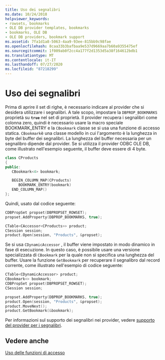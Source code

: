 ```yaml
---
title: Uso dei segnalibri
ms.date: 10/24/2018
helpviewer_keywords:
- rowsets, bookmarks
- OLE DB provider templates, bookmarks
- bookmarks, OLE DB
- OLE DB providers, bookmark support
ms.assetid: 7fa1d1a8-5063-4aa9-93ee-815bb9c98fae
ms.openlocfilehash: 8caa33b3bafbaa9e537d9669aa7b60a9355475ef
ms.sourcegitcommit: 1f009ab0f2cc4a177f2d1353d5a38f164612bdb1
ms.translationtype: MT
ms.contentlocale: it-IT
ms.lasthandoff: 07/27/2020
ms.locfileid: "87218299"
---
```

# <a name="using-bookmarks"></a>Uso dei segnalibri

Prima di aprire il set di righe, è necessario indicare al provider che si desidera utilizzare i segnalibri. A tale scopo, impostare la `DBPROP_BOOKMARKS` proprietà su **`true`** nel set di proprietà. Il provider recupera i segnalibri come colonna zero, quindi è necessario usare la macro speciale BOOKMARK_ENTRY e la `CBookmark` classe se si usa una funzione di accesso statica. `CBookmark`è una classe modello in cui l'argomento è la lunghezza in byte del buffer dei segnalibri. La lunghezza del buffer necessaria per un segnalibro dipende dal provider. Se si utilizza il provider ODBC OLE DB, come illustrato nell'esempio seguente, il buffer deve essere di 4 byte.

```cpp
class CProducts
{
public:
   CBookmark<4> bookmark;

   BEGIN_COLUMN_MAP(CProducts)
      BOOKMARK_ENTRY(bookmark)
   END_COLUMN_MAP()
};
```

Quindi, usato dal codice seguente:

```cpp
CDBPropSet propset(DBPROPSET_ROWSET);
propset.AddProperty(DBPROP_BOOKMARKS, true);

CTable<CAccessor<CProducts>> product;
CSession session;
product.Open(session, "Products", &propset);
```

Se si usa `CDynamicAccessor` , il buffer viene impostato in modo dinamico in fase di esecuzione. In questo caso, è possibile usare una versione specializzata di `CBookmark` per la quale non si specifica una lunghezza del buffer. Usare la funzione `GetBookmark` per recuperare il segnalibro dal record corrente, come illustrato nell'esempio di codice seguente:

```cpp
CTable<CDynamicAccessor> product;
CBookmark<> bookmark;
CDBPropSet propset(DBPROPSET_ROWSET);
CSession session;

propset.AddProperty(DBPROP_BOOKMARKS, true);
product.Open(session, "Products", &propset);
product.MoveNext();
product.GetBookmark(&bookmark);
```

Per informazioni sul supporto dei segnalibri nei provider, vedere [supporto del provider per i segnalibri](../../data/oledb/provider-support-for-bookmarks.md).

## <a name="see-also"></a>Vedere anche

[Uso delle funzioni di accesso](../../data/oledb/using-accessors.md)
